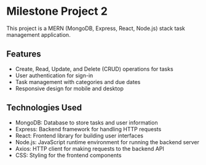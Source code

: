 # Milestone Project 2

This project is a MERN (MongoDB, Express, React, Node.js) stack task management application.

## Features

- Create, Read, Update, and Delete (CRUD) operations for tasks
- User authentication for sign-in
- Task management with categories and due dates
- Responsive design for mobile and desktop

## Technologies Used

- MongoDB: Database to store tasks and user information
- Express: Backend framework for handling HTTP requests
- React: Frontend library for building user interfaces
- Node.js: JavaScript runtime environment for running the backend server
- Axios: HTTP client for making requests to the backend API
- CSS: Styling for the frontend components